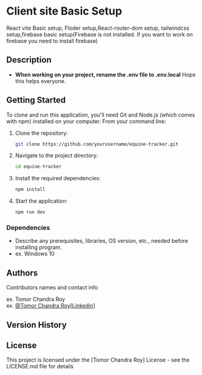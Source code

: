 # Client site Basic Setup 

React vite Basic setup, Floder setup,React-router-dom setup, tailwindcss setup,firebase basic setup(Firebase is not installed. If you want to work on firebase you need to install firebase)

## Description
- **When working on your project, rename the .env file to .env.local**
Hope this helps everyone.

## Getting Started

To clone and run this application, you'll need Git and Node.js (which comes with npm) installed on your computer. From your command line:

1. Clone the repository:

   ```bash
   git clone https://github.com/yourusername/equine-tracker.git
   ```

2. Navigate to the project directory:

   ```bash
   cd equine-tracker
   ```

3. Install the required dependencies:

   ```bash
   npm install
   ```

4. Start the application:

   ```bash
   npm run dev
   ```


### Dependencies

* Describe any prerequisites, libraries, OS version, etc., needed before installing program.
* ex. Windows 10


## Authors

Contributors names and contact info

ex. Tomor Chandra Roy  
ex. [@Tomor Chandra Roy[Linkedin]](https://www.linkedin.com/in/tomor-chandra-roy/)

## Version History

<!-- * 0.2
    * Various bug fixes and optimizations
    * See [commit change]() or See [release history]()
* 0.1
    * Initial Release -->

## License

This project is licensed under the [Tomor Chandra Roy] License - see the LICENSE.md file for details

